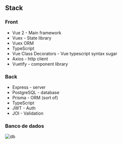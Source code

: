 ## Stack

### Front

- Vue 2 - Main framework
- Vuex -  State library
- Vuex ORM 
- TypeScript
- Vue Class Decorators - Vue typescript syntax sugar
- Axios - http client
- Vuetify - component library


### Back

- Express - server
- PostgreSQL - database
- Prisma - ORM (sort of)
- TypeScript
- JWT - Auth
- JOI - Validation

### Banco de dados

![db](https://i.imgur.com/M28DcUE.png)
